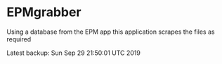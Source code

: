# EPMgrabber
Using a database from the EPM app this application scrapes the files as required


Latest backup: Sun Sep 29 21:50:01 UTC 2019
